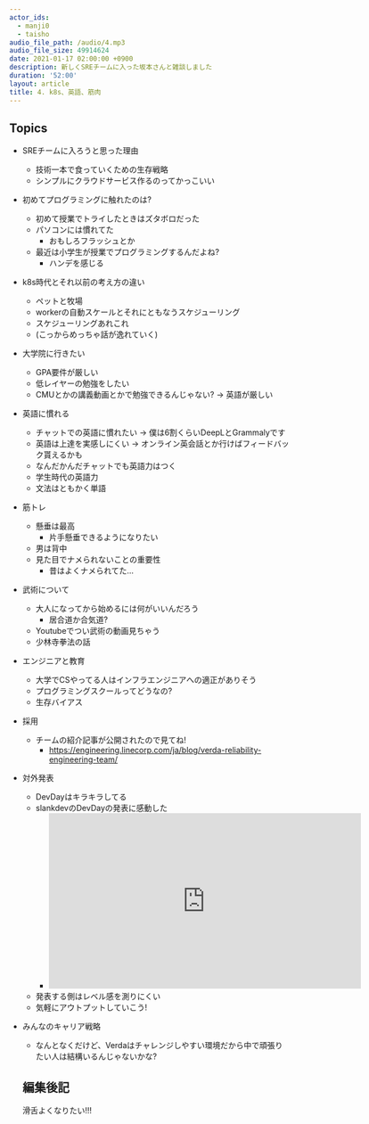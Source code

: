 ```yaml
---
actor_ids:
  - manji0
  - taisho
audio_file_path: /audio/4.mp3
audio_file_size: 49914624
date: 2021-01-17 02:00:00 +0900
description: 新しくSREチームに入った坂本さんと雑談しました
duration: '52:00'
layout: article
title: 4. k8s、英語、筋肉
---
```


## Topics
* SREチームに入ろうと思った理由
  * 技術一本で食っていくための生存戦略
  * シンプルにクラウドサービス作るのってかっこいい
* 初めてプログラミングに触れたのは?
  * 初めて授業でトライしたときはズタボロだった
  * パソコンには慣れてた
    * おもしろフラッシュとか
  * 最近は小学生が授業でプログラミングするんだよね?
    * ハンデを感じる
* k8s時代とそれ以前の考え方の違い
  * ペットと牧場
  * workerの自動スケールとそれにともなうスケジューリング
  * スケジューリングあれこれ
  * (こっからめっちゃ話が逸れていく)
* 大学院に行きたい
  * GPA要件が厳しい
  * 低レイヤーの勉強をしたい
  * CMUとかの講義動画とかで勉強できるんじゃない? → 英語が厳しい
* 英語に慣れる
  * チャットでの英語に慣れたい → 僕は6割くらいDeepLとGrammalyです
  * 英語は上達を実感しにくい → オンライン英会話とか行けばフィードバック貰えるかも
  * なんだかんだチャットでも英語力はつく
  * 学生時代の英語力
  * 文法はともかく単語
* 筋トレ
  * 懸垂は最高
    * 片手懸垂できるようになりたい
  * 男は背中
  * 見た目でナメられないことの重要性
    * 昔はよくナメられてた...
* 武術について
  * 大人になってから始めるには何がいいんだろう
    * 居合道か合気道?
  * Youtubeでつい武術の動画見ちゃう
  * 少林寺拳法の話
* エンジニアと教育
  * 大学でCSやってる人はインフラエンジニアへの適正がありそう
  * プログラミングスクールってどうなの?
  * 生存バイアス
* 採用
  * チームの紹介記事が公開されたので見てね!
    * https://engineering.linecorp.com/ja/blog/verda-reliability-engineering-team/
* 対外発表
  * DevDayはキラキラしてる
  * slankdevのDevDayの発表に感動した
    * <iframe width="560" height="315" src="https://www.youtube.com/embed/FV_TrlxnWQo" frameborder="0" allow="accelerometer; autoplay; clipboard-write; encrypted-media; gyroscope; picture-in-picture" allowfullscreen></iframe>
  * 発表する側はレベル感を測りにくい
  * 気軽にアウトプットしていこう!
* みんなのキャリア戦略
  * なんとなくだけど、Verdaはチャレンジしやすい環境だから中で頑張りたい人は結構いるんじゃないかな?
  
  ## 編集後記
  滑舌よくなりたい!!!
